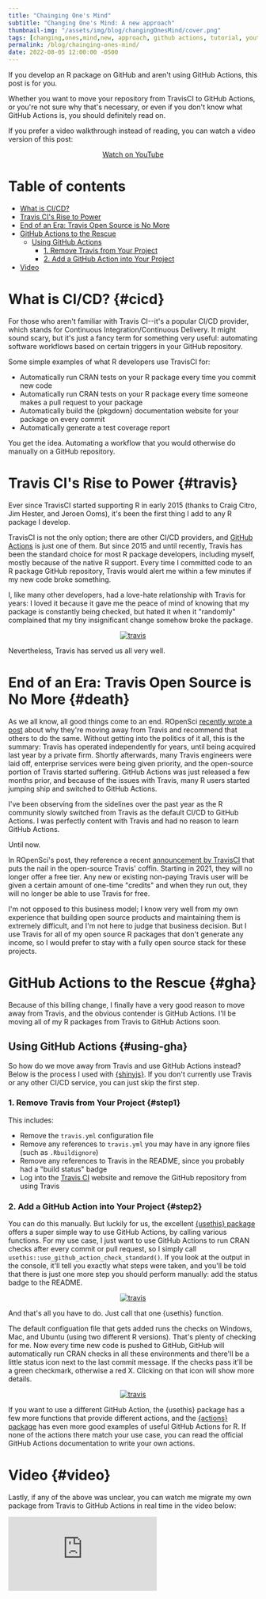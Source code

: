 ```yaml
---
title: "Chainging One's Mind"
subtitle: "Changing One's Mind: A new approach"
thumbnail-img: "/assets/img/blog/changingOnesMind/cover.png"
tags: [changing,ones,mind,new, approach, github actions, tutorial, youtube]
permalink: /blog/chainging-ones-mind/
date: 2022-08-05 12:00:00 -0500
---
```


If you develop an R package on GitHub and aren't using GitHub Actions, this post is for you.

Whether you want to move your repository from TravisCI to GitHub Actions, or you're not sure why that's necessary, or even if you don't know what GitHub Actions is, you should definitely read on.

If you prefer a video walkthrough instead of reading, you can watch a video version of this post:

<div style="text-align:center;">
  <a class="btn btn-lg btn-cta" href="https://youtu.be/K4x-uqLl_m4"><i class="fab fa-youtube"></i> Watch on YouTube</a>
</div>

# Table of contents

- [What is CI/CD?](#cicd)
- [Travis CI's Rise to Power](#travis)
- [End of an Era: Travis Open Source is No More](#death)
- [GitHub Actions to the Rescue](#gha)
  - [Using GitHub Actions](#using-gha)
    - [1. Remove Travis from Your Project](#step1)
    - [2. Add a GitHub Action into Your Project](#step2)
- [Video](#video)

# What is CI/CD? {#cicd}
    
For those who aren't familiar with Travis CI--it's a popular CI/CD provider, which stands for Continuous Integration/Continuous Delivery. It might sound scary, but it's just a fancy term for something very useful: automating software workflows based on certain triggers in your GitHub repository. 

Some simple examples of what R developers use TravisCI for:

- Automatically run CRAN tests on your R package every time you commit new code
- Automatically run CRAN tests on your R package every time someone makes a pull request to your package
- Automatically build the {pkgdown} documentation website for your package on every commit
- Automatically generate a test coverage report 

You get the idea. Automating a workflow that you would otherwise do manually on a GitHub repository.

# Travis CI's Rise to Power {#travis}

Ever since TravisCI started supporting R in early 2015 (thanks to Craig Citro, Jim Hester, and Jeroen Ooms), it's been the first thing I add to any R package I develop.

TravisCI is not the only option; there are other CI/CD providers, and [GitHub Actions](https://github.com/features/actions) is just one of them. But since 2015 and until recently, Travis has been the standard choice for most R package developers, including myself, mostly because of the native R support. Every time I committed code to an R package GitHub repository, Travis would alert me within a few minutes if my new code broke something.

I, like many other developers, had a love-hate relationship with Travis for years: I loved it because it gave me the peace of mind of knowing that my package is constantly being checked, but hated it when it "randomly" complained that my tiny insignificant change somehow broke the package.

<div style="text-align:center;">
  <a href="/assets/img/blog/migrating-travis-to-github/travis.png">
    <img src="/assets/img/blog/migrating-travis-to-github/travis.png" alt="travis">
  </a>
</div>

Nevertheless, Travis has served us all very well. 

# End of an Era: Travis Open Source is No More {#death}

As we all know, all good things come to an end. ROpenSci [recently wrote a post](https://ropensci.org/technotes/2020/11/19/moving-away-travis/) about why they're moving away from Travis and recommend that others to do the same. Without getting into the politics of it all, this is the summary: Travis has operated independently for years, until being acquired last year by a private firm. Shortly afterwards, many Travis engineers were laid off, enterprise services were being given priority, and the open-source portion of Travis started suffering. GitHub Actions was just released a few months prior, and because of the issues with Travis, many R users started jumping ship and switched to GitHub Actions.

I've been observing from the sidelines over the past year as the R community slowly switched from Travis as the default CI/CD to GitHub Actions. I was perfectly content with Travis and had no reason to learn GitHub Actions.

Until now. 

In ROpenSci's post, they reference a recent [announcement by TravisCI](https://blog.travis-ci.com/2020-11-02-travis-ci-new-billing) that puts the nail in the open-source Travis' coffin. Starting in 2021, they will no longer offer a free tier. Any new or existing non-paying Travis user will be given a certain amount of one-time "credits" and when they run out, they will no longer be able to use Travis for free.

I'm not opposed to this business model; I know very well from my own experience that building open source products and maintaining them is extremely difficult, and I'm not here to judge that business decision. But I use Travis for all of my open source R packages that don't generate any income, so I would prefer to stay with a fully open source stack for these projects.

# GitHub Actions to the Rescue {#gha}

Because of this billing change, I finally have a very good reason to move away from Travis, and the obvious contender is GitHub Actions. I'll be moving all of my R packages from Travis to GitHub Actions soon.

## Using GitHub Actions {#using-gha}

So how do we move away from Travis and use GitHub Actions instead? Below is the process I used with [{shinyjs}](https://github.com/daattali/shinyjs). If you don't currently use Travis or any other CI/CD service, you can just skip the first step.

### 1. Remove Travis from Your Project {#step1}

This includes:
  
- Remove the `travis.yml` configuration file
- Remove any references to `travis.yml` you may have in any ignore files (such as `.Rbuildignore`) 
- Remove any references to Travis in the README, since you probably had a "build status" badge
- Log into the [Travis CI](https://travis-ci.org/) website and remove the GitHub repository from using Travis

### 2. Add a GitHub Action into Your Project {#step2}

You can do this manually. But luckily for us, the excellent [{usethis} package](https://github.com/r-lib/usethis) offers a super simple way to use GitHub Actions, by calling various functions. For my use case, I just want to use GitHub Actions to run CRAN checks after every commit or pull request, so I simply call `usethis::use_github_action_check_standard()`. If you look at the output in the console, it'll tell you exactly what steps were taken, and you'll be told that there is just one more step you should perform manually: add the status badge to the README.

<div style="text-align:center;">
  <a href="/assets/img/blog/migrating-travis-to-github/usethis.png">
    <img src="/assets/img/blog/migrating-travis-to-github/usethis.png" alt="travis">
  </a>
</div>

And that's all you have to do. Just call that one {usethis} function.

The default configuation file that gets added runs the checks on Windows, Mac, and Ubuntu (using two different R versions). That's plenty of checking for me. Now every time new code is pushed to GitHub, GitHub will automatically run CRAN checks in all these environments and there'll be a little status icon next to the last commit message. If the checks pass it'll be a green checkmark, otherwise a red X. Clicking on that icon will show more details.

<div style="text-align:center;">
  <a href="/assets/img/blog/migrating-travis-to-github/gha.png">
    <img src="/assets/img/blog/migrating-travis-to-github/gha.png" alt="travis">
  </a>
</div>

If you want to use a different GitHub Action, the {usethis} package has a few more functions that provide different actions, and the [{actions} package](https://github.com/r-lib/actions) has even more good examples of useful GitHub Actions for R. If none of the actions there match your use case, you can read the official GitHub Actions documentation to write your own actions.

# Video {#video}

Lastly, if any of the above was unclear, you can watch me migrate my own package from Travis to GitHub Actions in real time in the video below:

<div class="youtube-embed-container">
<iframe src="https://www.youtube-nocookie.com/embed/K4x-uqLl_m4" frameborder="0" allow="accelerometer; autoplay; clipboard-write; encrypted-media; gyroscope; picture-in-picture" allowfullscreen></iframe>
</div>

